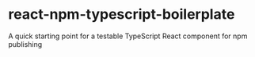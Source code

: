 # react-npm-typescript-boilerplate
A quick starting point for a testable TypeScript React component for npm publishing
